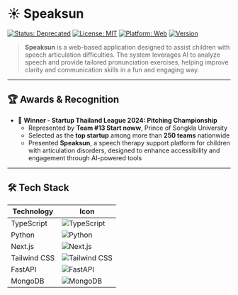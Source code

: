 # ☀️ Speaksun

[![Status: Deprecated](https://img.shields.io/badge/Status-Deprecated-lightgrey)]()
[![License: MIT](https://img.shields.io/badge/License-MIT-blue.svg)](LICENSE)
[![Platform: Web](https://img.shields.io/badge/Platform-Web-blue)]()
[![Version](https://img.shields.io/github/v/release/ARTTTT-TTTT/speaksun)](https://github.com/ARTTTT-TTTT/speaksun/releases)

> **Speaksun** is a web-based application designed to assist children with speech articulation difficulties. The system leverages AI to analyze speech and provide tailored pronunciation exercises, helping improve clarity and communication skills in a fun and engaging way.

---

## 🏆 Awards & Recognition

- 🥇 **Winner - Startup Thailand League 2024: Pitching Championship**
  - Represented by **Team #13 Start noww**, Prince of Songkla University
  - Selected as the **top startup** among more than **250 teams** nationwide
  - Presented **Speaksun**, a speech therapy support platform for children with articulation disorders, designed to enhance accessibility and engagement through AI-powered tools

---

## 🛠️ Tech Stack

| Technology   | Icon                                                                                                                  |
| ------------ | --------------------------------------------------------------------------------------------------------------------- |
| TypeScript   | ![TypeScript](https://img.shields.io/badge/TypeScript-3178C6?style=for-the-badge&logo=typescript&logoColor=white)     |
| Python       | ![Python](https://img.shields.io/badge/Python-3776AB?style=for-the-badge&logo=python&logoColor=white)                 |
| Next.js      | ![Next.js](https://img.shields.io/badge/Next.js-000000?style=for-the-badge&logo=next.js&logoColor=white)              |
| Tailwind CSS | ![Tailwind CSS](https://img.shields.io/badge/TailwindCSS-06B6D4?style=for-the-badge&logo=tailwindcss&logoColor=white) |
| FastAPI      | ![FastAPI](https://img.shields.io/badge/FastAPI-009688?style=for-the-badge&logo=fastapi&logoColor=white)              |
| MongoDB      | ![MongoDB](https://img.shields.io/badge/MongoDB-47A248?style=for-the-badge&logo=mongodb&logoColor=white)              |
